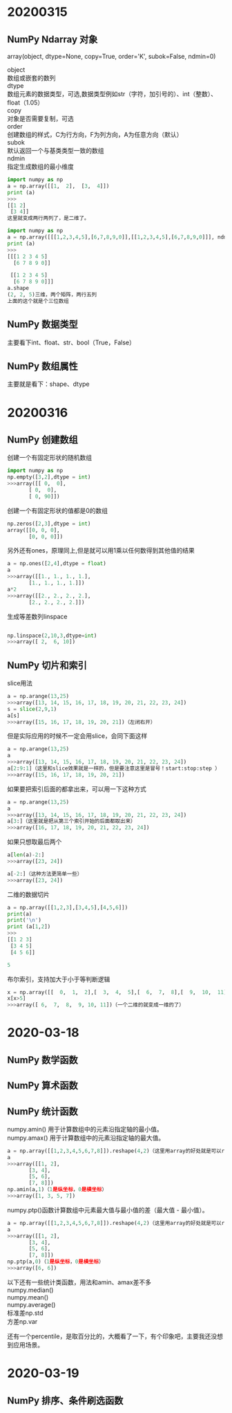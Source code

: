 # 20200315
## NumPy Ndarray 对象 

array(object, dtype=None, copy=True, order='K', subok=False, ndmin=0) <br>

object <br>
数组或嵌套的数列 <br>
dtype <br>
数组元素的数据类型，可选,数据类型例如str（字符，加引号的）、int（整数）、float（1.05） <br>
copy <br>
对象是否需要复制，可选 <br>
order <br>
创建数组的样式，C为行方向，F为列方向，A为任意方向（默认） <br>
subok <br>
默认返回一个与基类类型一致的数组 <br>
ndmin <br>
指定生成数组的最小维度 <br>


```python
import numpy as np 
a = np.array([[1,  2],  [3,  4]])  
print (a)
>>>
[[1 2]
 [3 4]]
这里就变成两行两列了，是二维了。

import numpy as np 
a = np.array([[[1,2,3,4,5],[6,7,8,9,0]],[[1,2,3,4,5],[6,7,8,9,0]]], ndmin = 3, dtype=int)  
print (a)
>>>
[[[1 2 3 4 5]
  [6 7 8 9 0]]

 [[1 2 3 4 5]
  [6 7 8 9 0]]]
a.shape
(2, 2, 5)三维，两个矩阵，两行五列
上面的这个就是个三位数组

```

## NumPy 数据类型
主要看下int、float、str、bool（True，False）

 
## NumPy 数组属性 

主要就是看下：shape、dtype

# 20200316 
## NumPy 创建数组 
创建一个有固定形状的随机数组
```python
import numpy as np 
np.empty([3,2],dtype = int)
>>>array([[ 0,  0],
       [ 0,  0],
       [ 0, 90]])
```

创建一个有固定形状的值都是0的数组
```python
np.zeros([2,3],dtype = int)
array([[0, 0, 0],
       [0, 0, 0]])
```
另外还有ones，原理同上,但是就可以用1乘以任何数得到其他值的结果
```python
a = np.ones([2,4],dtype = float)
a
>>>array([[1., 1., 1., 1.],
       [1., 1., 1., 1.]])
a*2
>>>array([[2., 2., 2., 2.],
       [2., 2., 2., 2.]])
```   
生成等差数列linspace
```python

np.linspace(2,10,3,dtype=int)
>>>array([ 2,  6, 10])
```


## NumPy 切片和索引
slice用法 
```python
a = np.arange(13,25)
>>>array([13, 14, 15, 16, 17, 18, 19, 20, 21, 22, 23, 24])
s = slice(2,9,1)
a[s]
>>>array([15, 16, 17, 18, 19, 20, 21])（左闭右开）
```
但是实际应用的时候不一定会用slice，会同下面这样
```python
a = np.arange(13,25)
a
>>>array([13, 14, 15, 16, 17, 18, 19, 20, 21, 22, 23, 24])
a[2:9:1]（这里和slice效果就是一样的，但是要注意这里是冒号！start:stop:step ）
>>>array([15, 16, 17, 18, 19, 20, 21])
```

如果要把索引后面的都拿出来，可以用一下这种方式
```python
a = np.arange(13,25)
a
>>>array([13, 14, 15, 16, 17, 18, 19, 20, 21, 22, 23, 24])
a[3:]（这里就是把从第三个索引开始的后面都取出来）
>>>array([16, 17, 18, 19, 20, 21, 22, 23, 24])
```
如果只想取最后两个
```python
a[len(a)-2:]
>>>array([23, 24])

a[-2:]（这种方法更简单一些）
>>>array([23, 24])
```

二维的数据切片

```python
a = np.array([[1,2,3],[3,4,5],[4,5,6]])  
print(a)
print('\n')
print (a[1,2])  
>>>
[[1 2 3]
 [3 4 5]
 [4 5 6]]

5


```

布尔索引，支持加大于小于等判断逻辑
```python
x = np.array([[  0,  1,  2],[  3,  4,  5],[  6,  7,  8],[  9,  10,  11]])
x[x>5]
>>>array([ 6,  7,  8,  9, 10, 11])（一个二维的就变成一维的了）

```

# 2020-03-18

## NumPy 数学函数 

## NumPy 算术函数 

## NumPy 统计函数 
numpy.amin() 用于计算数组中的元素沿指定轴的最小值。<br>
numpy.amax() 用于计算数组中的元素沿指定轴的最大值。
```python
a = np.array([[1,2,3,4,5,6,7,8]]).reshape(4,2)（这里用array的好处就是可以reshape一下）
a
>>>array([[1, 2],
       [3, 4],
       [5, 6],
       [7, 8]])
np.amin(a,1)（1是纵坐标，0是横坐标）
>>>array([1, 3, 5, 7])
```
numpy.ptp()函数计算数组中元素最大值与最小值的差（最大值 - 最小值）。
```python
a = np.array([[1,2,3,4,5,6,7,8]]).reshape(4,2)（这里用array的好处就是可以reshape一下）
a
>>>array([[1, 2],
       [3, 4],
       [5, 6],
       [7, 8]])
np.ptp(a,0)（1是纵坐标，0是横坐标）
>>>array([6, 6])
```

以下还有一些统计类函数，用法和amin、amax差不多<br>
numpy.median()<br>
numpy.mean()<br>
numpy.average()<br>
标准差np.std<br>
方差np.var<br>

还有一个percentile，是取百分比的，大概看了一下，有个印象吧，主要我还没想到应用场景。

# 2020-03-19
## NumPy 排序、条件刷选函数
